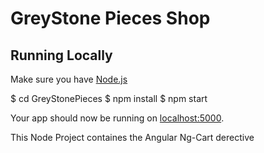 # GreyStone Pieces Shop


## Running Locally

Make sure you have [Node.js](http://nodejs.org/) 

$ cd GreyStonePieces
$ npm install
$ npm start

Your app should now be running on [localhost:5000](http://localhost:5000/).

This Node Project containes the Angular Ng-Cart derective